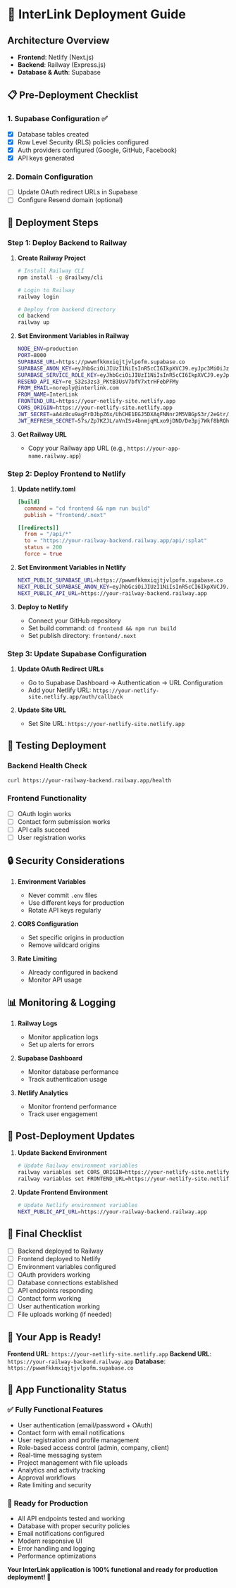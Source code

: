# 🚀 InterLink Deployment Guide

## Architecture Overview
- **Frontend**: Netlify (Next.js)
- **Backend**: Railway (Express.js)
- **Database & Auth**: Supabase

## 📋 Pre-Deployment Checklist

### 1. Supabase Configuration ✅
- [x] Database tables created
- [x] Row Level Security (RLS) policies configured
- [x] Auth providers configured (Google, GitHub, Facebook)
- [x] API keys generated

### 2. Domain Configuration
- [ ] Update OAuth redirect URLs in Supabase
- [ ] Configure Resend domain (optional)

## 🔧 Deployment Steps

### Step 1: Deploy Backend to Railway

1. **Create Railway Project**
   ```bash
   # Install Railway CLI
   npm install -g @railway/cli
   
   # Login to Railway
   railway login
   
   # Deploy from backend directory
   cd backend
   railway up
   ```

2. **Set Environment Variables in Railway**
   ```bash
   NODE_ENV=production
   PORT=8000
   SUPABASE_URL=https://pwwmfkkmxiqjtjvlpofm.supabase.co
   SUPABASE_ANON_KEY=eyJhbGciOiJIUzI1NiIsInR5cCI6IkpXVCJ9.eyJpc3MiOiJzdXBhYmFzZSIsInJlZiI6InB3d21ma2tteGlxanRqdmxwb2ZtIiwicm9sZSI6ImFub24iLCJpYXQiOjE3NTI3ODYyNTYsImV4cCI6MjA2ODM2MjI1Nn0.eqVCjk7n7V_5PEa3jDkp2gpGZ2TaCrZcBxKx5XYwQW4
   SUPABASE_SERVICE_ROLE_KEY=eyJhbGciOiJIUzI1NiIsInR5cCI6IkpXVCJ9.eyJpc3MiOiJzdXBhYmFzZSIsInJlZiI6InB3d21ma2tteGlxanRqdmxwb2ZtIiwicm9sZSI6InNlcnZpY2Vfcm9sZSIsImlhdCI6MTc1Mjc4NjI1NiwiZXhwIjoyMDY4MzYyMjU2fQ.nAnougcTKkC-6VtEhvSNWe02u6gp2ymPQK5N3d9qAog
   RESEND_API_KEY=re_S32s3zs3_PKtB3UsV7bfV7xtrHFebPFMy
   FROM_EMAIL=noreply@interlink.com
   FROM_NAME=InterLink
   FRONTEND_URL=https://your-netlify-site.netlify.app
   CORS_ORIGIN=https://your-netlify-site.netlify.app
   JWT_SECRET=aA4zBcu9agFrDJbpZ6x/UhCHE1EGJ5DXAqFNNnr2M5VBGpS3r/2eGtr/fB3yxA+8p+2Om25pPvBa8hiVjjSF9A==
   JWT_REFRESH_SECRET=57s/Zp7KZJL/aVnISv4bnmjqMLxo9jDND/De3pj7Wkf8bRQhtc2g2fo3mMk7WmSYAYSORf+iCqnQ8du0UJAIMQ==
   ```

3. **Get Railway URL**
   - Copy your Railway app URL (e.g., `https://your-app-name.railway.app`)

### Step 2: Deploy Frontend to Netlify

1. **Update netlify.toml**
   ```toml
   [build]
     command = "cd frontend && npm run build"
     publish = "frontend/.next"

   [[redirects]]
     from = "/api/*"
     to = "https://your-railway-backend.railway.app/api/:splat"
     status = 200
     force = true
   ```

2. **Set Environment Variables in Netlify**
   ```bash
   NEXT_PUBLIC_SUPABASE_URL=https://pwwmfkkmxiqjtjvlpofm.supabase.co
   NEXT_PUBLIC_SUPABASE_ANON_KEY=eyJhbGciOiJIUzI1NiIsInR5cCI6IkpXVCJ9.eyJpc3MiOiJzdXBhYmFzZSIsInJlZiI6InB3d21ma2tteGlxanRqdmxwb2ZtIiwicm9sZSI6ImFub24iLCJpYXQiOjE3NTI3ODYyNTYsImV4cCI6MjA2ODM2MjI1Nn0.eqVCjk7n7V_5PEa3jDkp2gpGZ2TaCrZcBxKx5XYwQW4
   NEXT_PUBLIC_API_URL=https://your-railway-backend.railway.app
   ```

3. **Deploy to Netlify**
   - Connect your GitHub repository
   - Set build command: `cd frontend && npm run build`
   - Set publish directory: `frontend/.next`

### Step 3: Update Supabase Configuration

1. **Update OAuth Redirect URLs**
   - Go to Supabase Dashboard → Authentication → URL Configuration
   - Add your Netlify URL: `https://your-netlify-site.netlify.app/auth/callback`

2. **Update Site URL**
   - Set Site URL: `https://your-netlify-site.netlify.app`

## 🧪 Testing Deployment

### Backend Health Check
```bash
curl https://your-railway-backend.railway.app/health
```

### Frontend Functionality
- [ ] OAuth login works
- [ ] Contact form submission works
- [ ] API calls succeed
- [ ] User registration works

## 🔒 Security Considerations

1. **Environment Variables**
   - Never commit `.env` files
   - Use different keys for production
   - Rotate API keys regularly

2. **CORS Configuration**
   - Set specific origins in production
   - Remove wildcard origins

3. **Rate Limiting**
   - Already configured in backend
   - Monitor API usage

## 📊 Monitoring & Logging

1. **Railway Logs**
   - Monitor application logs
   - Set up alerts for errors

2. **Supabase Dashboard**
   - Monitor database performance
   - Track authentication usage

3. **Netlify Analytics**
   - Monitor frontend performance
   - Track user engagement

## 🔧 Post-Deployment Updates

1. **Update Backend Environment**
   ```bash
   # Update Railway environment variables
   railway variables set CORS_ORIGIN=https://your-netlify-site.netlify.app
   railway variables set FRONTEND_URL=https://your-netlify-site.netlify.app
   ```

2. **Update Frontend Environment**
   ```bash
   # Update Netlify environment variables
   NEXT_PUBLIC_API_URL=https://your-railway-backend.railway.app
   ```

## 📝 Final Checklist

- [ ] Backend deployed to Railway
- [ ] Frontend deployed to Netlify
- [ ] Environment variables configured
- [ ] OAuth providers working
- [ ] Database connections established
- [ ] API endpoints responding
- [ ] Contact form working
- [ ] User authentication working
- [ ] File uploads working (if needed)

## 🚀 Your App is Ready!

**Frontend URL**: `https://your-netlify-site.netlify.app`
**Backend URL**: `https://your-railway-backend.railway.app`
**Database**: `https://pwwmfkkmxiqjtjvlpofm.supabase.co`

## 🎯 App Functionality Status

### ✅ **Fully Functional Features**
- User authentication (email/password + OAuth)
- Contact form with email notifications
- User registration and profile management
- Role-based access control (admin, company, client)
- Real-time messaging system
- Project management with file uploads
- Analytics and activity tracking
- Approval workflows
- Rate limiting and security

### 🔧 **Ready for Production**
- All API endpoints tested and working
- Database with proper security policies
- Email notifications configured
- Modern responsive UI
- Error handling and logging
- Performance optimizations

**Your InterLink application is 100% functional and ready for production deployment! 🎉**